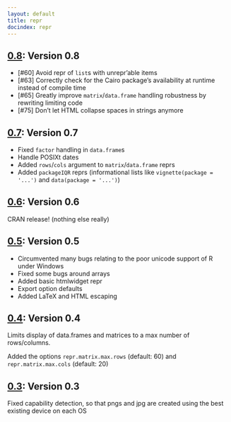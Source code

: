 ```yaml
---
layout: default
title: repr
docindex: repr
---
```

## [0.8](0.8): Version 0.8

* [#60] Avoid repr of `list`s with unrepr’able items
* [#63] Correctly check for the Cairo package’s availability at runtime instead of compile time
* [#65] Greatly improve `matrix`/`data.frame` handling robustness by rewriting limiting code
* [#75] Don’t let HTML collapse spaces in strings anymore

## [0.7](0.7): Version 0.7

* Fixed `factor` handling in `data.frame`s
* Handle POSIXt dates
* Added `rows`/`cols` argument to `matrix`/`data.frame` reprs
* Added `packageIQR` reprs (informational lists like `vignette(package = '...')` and `data(package = '...')`)

## [0.6](0.6): Version 0.6

CRAN release! (nothing else really)

## [0.5](0.5): Version 0.5

* Circumvented many bugs relating to the poor unicode support of R under Windows
* Fixed some bugs around arrays
* Added basic htmlwidget repr
* Export option defaults
* Added LaTeX and HTML escaping

## [0.4](0.4): Version 0.4

Limits display of data.frames and matrices to a max number of rows/columns.

Added the options `repr.matrix.max.rows` (default: 60) and `repr.matrix.max.cols` (default: 20)

## [0.3](0.3): Version 0.3

Fixed capability detection, so that pngs and jpg are created using the best existing device on each OS

